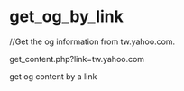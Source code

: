 get_og_by_link
==============

//Get the og information from tw.yahoo.com.

get_content.php?link=tw.yahoo.com


get og content by a link
